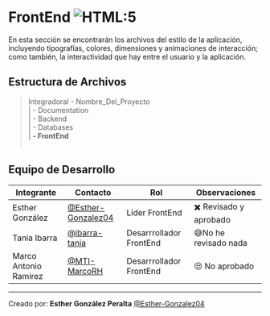 # FrontEnd ![HTML:5](https://img.shields.io/badge/HTML5-E34F26?style=for-the-badge&logo=html5&logoColor=white)


En esta sección se encontrarán los archivos del estilo de la aplicación, incluyendo tipografías, colores, dimensiones y animaciones de interacción; como también, la interactividad que hay entre el usuario y la aplicación.

## Estructura de Archivos

>IntegradoraI - Nombre_Del_Proyecto <br>
>| - Documentation<br>
>| - Backend <br>
>| - Databases <br>
>| **- FrontEnd**<br><br>

## Equipo de Desarrollo

|Integrante|Contacto|Rol|Observaciones|
|-----------|------|--------|-------------|
|Esther González|[@Esther-Gonzalez04](https://github.com/Esther-Gonzalez04)|Líder FrontEnd|✖️ Revisado y aprobado |
|Tania Ibarra|[@ibarra-tania](https://github.com/ibarra-tania)|Desarrrollador FrontEnd|😅No he revisado nada|
|Marco Antonio Ramirez|[@MTI-MarcoRH](https://github.com/MTI-MarcoRH)|Desarrrollador FrontEnd|😒 No aprobado|

---
Creado por: **Esther González Peralta** 
   [@Esther-Gonzalez04](https://github.com/Esther-Gonzalez04)